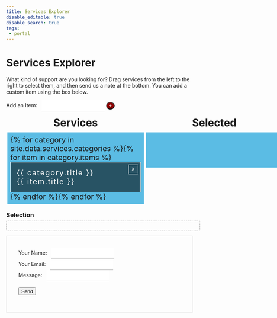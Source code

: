 ```yaml
---
title: Services Explorer
disable_editable: true
disable_search: true
tags: 
 - portal
---
```


<style>
#add-button {
  border-radius: 30px;
  height: 20px;
  padding-top: 0px;
  background-color: darkred;
  color: white;
  cursor:pointer;
}

.group-wrap {
  font-size: 0;
  width: 100%;
  min-width: 750px;
}
.group-wrap > div {
  display: inline-block;
  width: 50%;
  vertical-align: top;
}
.group-wrap > div h3 {
  font-size: 28px;
  text-align: center;
  margin: 0;
  margin-bottom: 6px;
}

.group {
  list-style: none;
  margin: 0;
  padding: 0;
  font-size: 20px;
  background-color: #5bbce4;
  border: 3px solid white;
  vertical-align: top;
  min-height: 79px;
  transition: all 200ms ease-in-out;
  padding: 8px;
}
.group.adding {
  background-color: #239ed0;
  border-style: dashed;
}
.group#group2 .remove, .group#group3 .remove {
  display: none;
}
.group__item {
  padding: 16px;
  border: 1px solid white;
  background-color: #285364;
  color: white;
  letter-spacing: 2px;
}
.group__item:not(:last-child) {
  margin-bottom: 6px;
}

.sortable-ghost {
  opacity: 0.6;
  background-color: transparent;
  border: 1px dashed white;
}

.sortable-drag {
  opacity: 1;
  border: 1px solid white;
  box-shadow: 0 0 10px black;
}

.group__item {
  cursor: move;
  /* fallback if grab cursor is unsupported */
  cursor: -moz-grab;
  cursor: -webkit-grab;
  cursor: grab;
  position: relative;
}
.group__item:active {
  cursor: -moz-grabbing;
  cursor: -webkit-grabbing;
  cursor: grabbing;
}
.group__item .remove:hover:before {
  transform: scale(0.9);
  background-color: red;
}

.group__item .remove:before {
  font-family: Helvetica, Arial, sans-serif;
  content: 'x';
  position: absolute;
  right: 6px;
  top: 6px;
  line-height: 21px;
  text-align: center;
  cursor: pointer;
  border: 1px solid white;
  width: 24px;
  height: 24px;
  padding-left: 1px;
  transition: all 150ms ease-in-out;
  font-size: 14px;
}

.finished-block {
  width: 100%;
  margin-top: 16px;
}
.finished-block h3 {
  margin: 0;
  margin-bottom: 6px;
}

#textPrompt {
  margin: 0;
  padding: 12px;
  list-style: none;
  border: 1px dashed #a6a6a6;
  width: calc(100% - 6px);
  text-align: center;
  margin-bottom: 8px;
}
#textPrompt li {
  display: inline-block;
  padding: 8px;
  background-color: #285364;
  margin: 8px;
  color: #ffffff;
}

form {
  margin-bottom: 16px;
  border: 1px solid #e6e6e6;
  padding: 32px;
}

input {
  display: inline-block;
  margin-left: 8px;
  padding: 8px;
  height: 30px;
  border: 0;
  border-bottom: 1px solid #a6a6a6;
  transition: all 150ms ease-in-out;
  width: 170px;
}
input:focus {
  outline: 0;
  border-bottom: 1px solid #595959;
}

.animated > li {
  -webkit-animation-duration: 500ms;
  animation-duration: 500ms;
  -webkit-animation-fill-mode: both;
  animation-fill-mode: both;
}

@-webkit-keyframes fadeInUp {
  from {
    opacity: 0;
    -webkit-transform: translate3d(0, 100%, 0);
    transform: translate3d(0, 100%, 0);
  }
  to {
    opacity: 1;
    -webkit-transform: translate3d(0, 0, 0);
    transform: translate3d(0, 0, 0);
  }
}
@keyframes fadeInUp {
  from {
    opacity: 0;
    -webkit-transform: translate3d(0, 100%, 0);
    transform: translate3d(0, 100%, 0);
  }
  to {
    opacity: 1;
    -webkit-transform: translate3d(0, 0, 0);
    transform: translate3d(0, 0, 0);
  }
}
.fadeInUp > li {
  -webkit-animation-name: fadeInUp;
  animation-name: fadeInUp;
}</style>

# Services Explorer

What kind of support are you looking for? Drag services from the left to the right
to select them, and then send us a note at the bottom. You can add a custom item
using the box below.

<label for="addItem">Add an Item:
<input class="add-item" id="addItem" maxlength="16" required="required" type="text" /></label>
<button class="btn btn-secondary" id="add-button">+</button>
<div class="group-wrap">
  <div class="services-wrap">
    <h3>
      Services
    </h3>
    <ul class="group" id="services">{% for category in site.data.services.categories %}{% for item in category.items %}
      <li class="group__item" style="background-color: {{ category.color }}" data-id="{{ item.title | slugify }}">
       <span class="badge badge-primary">{{ category.title }}</span><br>{{ item.title }}<span class="remove"></span>
      </li>{% endfor %}{% endfor %}
    </ul>
  </div>
  <div class="group3-wrap">
    <h3>
      Selected
    </h3>
    <ul class="group" id="group3">
    </ul>
  </div>
</div>
<div class="finished-block">
  <h3>
    Selection
  </h3>
  <ul id="textPrompt"></ul>
</div>
<ul id="workingList"></ul>

<form action="https://formspree.io/vsochat@stanford.edu" method="POST">
  <label for="name">Your Name:
  <input type="text" name="name"><br>
  <label for="email">Your Email:
  <input type="email" name="_replyto"><br>
  <label for="message">Message:
  <input type="textarea" name="message"><br>
  <input id="interest-list" type="hidden" name="request"><br>
  <button class="btn btn-success" type="submit" style="cursor:pointer" value="Send">Send</button>
</form>
<script src="https://cdn.jsdelivr.net/npm/sortablejs@latest/Sortable.min.js"></script>
<script src='https://cdnjs.cloudflare.com/ajax/libs/jquery/3.2.1/jquery.min.js'></script>
<script>
document.addEventListener("DOMContentLoaded", function() {
  printList("group3", "textPrompt", sortable3);
});

var services = document.getElementById("services");
var group3 = document.getElementById("group3");
var sortableSpeed = 150;

var sortable1 = Sortable.create(services, {
  group: {
    name: "services",
    put: "group3"
  },
  animation: sortableSpeed,
  
  onMove: function(evt) {
    var dropGroup = evt.to;
    group3.classList.add("adding");
  },
  onSort: function(evt) {
    console.log("services on sort");
    evt.from.classList.remove("adding");
  },
  onEnd: function(evt) {
    group3.classList.remove("adding");
  },
  filter: ".remove",
     onFilter: function (evt) {
	var item = evt.item,
	    ctrl = evt.target;
	    if (Sortable.utils.is(ctrl, ".remove")) {  // Click on remove button
      $(item).slideUp(400, removeItem);
      function removeItem() {
       $(item).remove();
      }
    }
  }
});

var sortable3 = Sortable.create(group3, {
  group: {
    name: "group3",
    put: "services"
  },
  animation: sortableSpeed,
  onMove: function(evt) {
    var dropGroup = evt.to;
    dropGroup.classList.add("adding");
    evt.from.classList.remove("adding");
  },
  onSort: function(evt) {
    printList("group3","textPrompt", sortable3);
    evt.from.classList.remove("adding");
  },
  onEnd: function(evt) {
    document.getElementById("services").classList.remove("adding");
    printList("group3","textPrompt", sortable3);
  }
});

"use strict";

function printList(el, container, sortGroup) {
  var printBox = document.getElementById(container);
  var groupChildren = document.getElementById(el).children;
  var groupArray = Array.prototype.slice.call(groupChildren);
  
  var groupText = groupArray.map(function(el, i) {
    var numb = i + 1;
    var itemsText;
    return (itemsText =
      '<li class="list-item">' + numb + "." + el.innerText + "</li>");
  });

  var sendText = groupArray.map(function(el, i) {
    var numb = i + 1;
    var itemsText;
    return (itemsText = numb + "." + el.innerText);
  });

  var groupString = groupText.join("");
  var sendString = sendText.join("\n");
  
  printBox.classList.add("animated", "fadeInUp");
  sortGroup.option("disabled", true);
  setTimeout(function() {
    printBox.classList.remove("animated", "fadeInUp");
    sortGroup.option("disabled", false);
  }, 500);
  
  if (!groupString) {
    printBox.innerHTML =
      '<li class="list-item">' + "Add items to the Finished list" + "</li>";
  } else {
    printBox.innerHTML = groupString;
  }
  $("#interest-list").val(sendString);  
  var $listItems = $('#' + container + ' ' + '.list-item');
  var maxWidth = Math.max.apply(
    null,
    $listItems
      .map(function() {
        return $(this).outerWidth(true);
      })
      .get()
  );
  $listItems.css("width", maxWidth);
 
}

// found this function in codepen - sanitize the input
(function($) {
    $.sanitize = function(input) { 
      var output = input.replace(/<script[^>]*?>.*?<\/script>/gi, '').
	                 replace(/<[\/\!]*?[^<>]*?>/gi, '').
			 replace(/<style[^>]*?>.*?<\/style>/gi, '').
			 replace(/<![\s\S]*?--[ \t\n\r]*>/gi, '');
       return output;
    };

  $('#add-button').click(function(event) {
    var input = $("#addItem").val();
    if (input != "") {
       var cleanValue = $.sanitize(input);
       var groupItemHTML = '<li class="group__item">' + cleanValue + '<span class="remove"></span>' + '</li>';
       $(groupItemHTML).prependTo('#services').hide().slideDown('1000');
       $("#addItem").val('');
    }
  });
})(jQuery);
</script>
